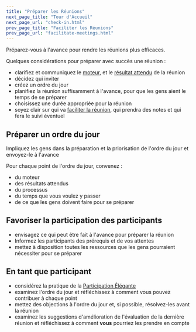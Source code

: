```yaml
---
title: "Préparer les Réunions"
next_page_title: "Tour d'Accueil"
next_page_url: "check-in.html"
prev_page_title: "Faciliter les Réunions"
prev_page_url: "facilitate-meetings.html"
---
```



<div class="card summary"><div class="card-body">Préparez-vous à l'avance pour rendre les réunions plus efficaces.
</div></div>

Quelques considérations pour préparer avec succès une réunion :

- clarifiez et communiquez le <a href="glossary.html#entry-organizational-driver" class="glossary-tooltip" data-toggle="tooltip" title="Moteur Organisationnel: Toute situation où les membres de l&#x27;organisation ont un motif de réagir parce qu&#x27;ils anticipent un bienfait pour l&#x27;organisation (source de valeur, élimination de gaspillage ou mitigation de risques aux conséquences indésirables).">moteur</a>, et le <a href="glossary.html#entry-intended-outcome" class="glossary-tooltip" data-toggle="tooltip" title="Résultat Attendu: Le résultat escompté d&#x27;un accord, d&#x27;une action, d&#x27;un projet ou d&#x27;une stratégie.">résultat attendu</a> de la réunion
- décidez qui inviter
- créez un ordre du jour
- planifiez la réunion suffisamment à l'avance, pour que les gens aient le temps de se préparer
- choisissez une durée appropriée pour la réunion
- soyez clair sur qui va [faciliter la réunion](facilitate-meetings.html), qui prendra des notes et qui fera le suivi éventuel

## Préparer un ordre du jour

Impliquez les gens dans la préparation et la priorisation de l'ordre du jour et envoyez-le à l'avance

Pour chaque point de l'ordre du jour, convenez :

- du moteur
- des résultats attendus
- du processus
- du temps que vous voulez y passer
- de ce que les gens doivent faire pour se préparer

## Favoriser la participation des participants

- envisagez ce qui peut être fait à l'avance pour préparer la réunion
- Informez les participants des prérequis et de vos attentes
- mettez à disposition toutes les ressources que les gens pourraient nécessiter pour se préparer

## En tant que participant

- considérez la pratique de la [Participation Élégante](artful-participation.html)
- examinez l'ordre du jour et réfléchissez à comment vous pouvez contribuer à chaque point
- mettez des objections à l'ordre du jour et, si possible, résolvez-les avant la réunion
- examinez les suggestions d'amélioration de l'évaluation de la dernière réunion et réfléchissez à comment **vous** pourriez les prendre en compte